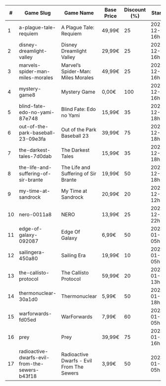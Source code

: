 |#|Game Slug|Game Name|Base Price|Discount (%)|Starts|Ends|
|---|---|---|---|---|---|---|
|1|a-plague-tale-requiem|A Plague Tale: Requiem|49,99€|25|2022-12-22 16h|2023-01-05 16h|
|2|disney-dreamlight-valley|Disney Dreamlight Valley|29,99€|25|2022-12-22 16h|2023-01-05 16h|
|3|marvels-spider-man-miles-morales|Marvel’s Spider-Man: Miles Morales|49,99€|25|2022-12-22 16h|2023-01-05 16h|
|4|mystery-game8|Mystery Game|0,00€|100|2022-12-22 16h|2022-12-23 16h|
|5|blind-fate-edo-no-yami-87e748|Blind Fate: Edo no Yami|15,99€|35|2022-12-22 18h|2023-01-05 18h|
|6|out-of-the-park-baseball-23-09e3fa|Out of the Park Baseball 23|39,99€|75|2022-12-22 18h|2023-01-05 13h|
|7|the-darkest-tales-7d0dab|The Darkest Tales|15,99€|35|2022-12-22 18h|2023-01-05 18h|
|8|the-life-and-suffering-of-sir-brante|The Life and Suffering of Sir Brante|19,99€|50|2022-12-22 18h|2023-01-05 18h|
|9|my-time-at-sandrock|My Time at Sandrock|20,99€|20|2022-12-23 12h|2023-01-06 12h|
|10|nero-0011a8|NERO|13,99€|25|2022-12-23 22h|2022-12-30 22h|
|11|edge-of-galaxy-092087|Edge Of Galaxy|6,99€|50|2023-01-10 05h|2023-01-17 05h|
|12|sailingera-450a80|Sailing Era|19,99€|10|2023-01-12 05h|2023-01-19 05h|
|13|the-callisto-protocol|The Callisto Protocol|59,99€|20|2023-01-12 13h|2023-01-19 13h|
|14|thermonuclear-30a1d0|Thermonuclear|5,99€|50|2023-01-17 18h|2023-01-24 18h|
|15|warforwards-fd05ed|WarForwards|7,99€|60|2023-01-24 05h|2023-01-31 05h|
|16|prey|Prey|39,99€|75|2023-01-24 16h|2023-01-31 16h|
|17|radioactive-dwarfs-evil-from-the-sewers-b43f18|Radioactive Dwarfs - Evil From The Sewers|3,99€|50|2023-01-31 05h|2023-02-07 05h|
